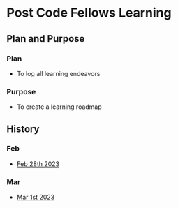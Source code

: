 # Post Code Fellows Learning

## Plan and Purpose
### Plan
- To log all learning endeavors
### Purpose
- To create a learning roadmap

## History
### Feb
- [Feb 28th 2023](/learning_log/feb_28_23.md)

### Mar
- [Mar 1st 2023](/learning_log/mar_01_23.md)

